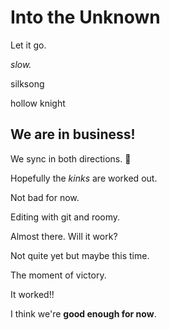 Into the Unknown
================

Let it go.

_slow._

silksong

hollow knight

We are in business!
-------------------

We sync in both directions. 🕺

Hopefully the _kinks_ are worked out.

Not bad for now.

Editing with git and roomy.

Almost there. Will it work?

Not quite yet but maybe this time.

The moment of victory.

It worked!!

I think we're **good enough for now**.
